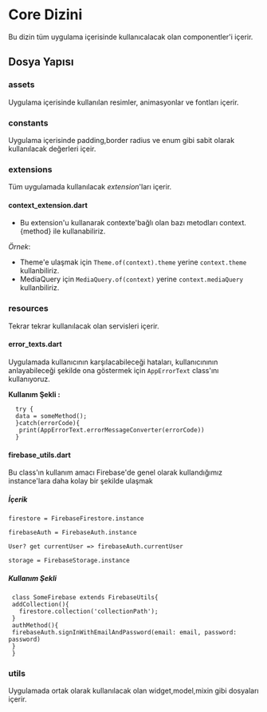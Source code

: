 # Core Dizini

Bu dizin tüm uygulama içerisinde kullanıcalacak olan componentler'i içerir.

## Dosya Yapısı

### assets
Uygulama içerisinde kullanılan resimler, animasyonlar ve fontları içerir.

### constants
Uygulama içerisinde padding,border radius ve enum gibi sabit olarak kullanılacak değerleri içeir.

### extensions 
Tüm uygulamada kullanılacak *extension*'ları içerir.
#### context_extension.dart
* Bu extension'u kullanarak contexte'bağlı olan bazı metodları context.{method} ile kullanabiliriz.

*Örnek*: 
* Theme'e ulaşmak için `Theme.of(context).theme` yerine `context.theme` kullanbiliriz.
* MediaQuery için `MediaQuery.of(context)` yerine `context.mediaQuery` kullanbiliriz.

### resources
Tekrar tekrar kullanılacak olan servisleri içerir.
#### error_texts.dart
Uygulamada kullanıcının karşılacabileceği hataları, kullanıcınının anlayabileceği şekilde ona göstermek için `AppErrorText` class'ını kullanıyoruz.

**Kullanım Şekli :**
```
  try {
  data = someMethod();
  }catch(errorCode){
   print(AppErrorText.errorMessageConverter(errorCode))
  }
```
#### firebase_utils.dart

Bu class'ın kullanım amacı Firebase'de genel olarak kullandığımız instance'lara
daha kolay bir şekilde ulaşmak

 ##### İçerik
 `firestore = FirebaseFirestore.instance`

 `firebaseAuth = FirebaseAuth.instance`

 `User? get currentUser => firebaseAuth.currentUser`

`storage = FirebaseStorage.instance`
##### Kullanım Şekli
```
 class SomeFirebase extends FirebaseUtils{
 addCollection(){
   firestore.collection('collectionPath');
 }
 authMethod(){
 firebaseAuth.signInWithEmailAndPassword(email: email, password: password)
 }
 }
```

### utils
Uygulamada ortak olarak kullanılacak olan widget,model,mixin gibi dosyaları içerir.

